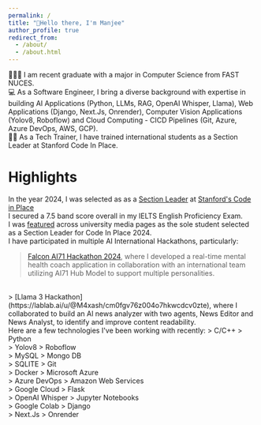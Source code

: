```yaml
---
permalink: /
title: "👋Hello there, I'm Manjee"
author_profile: true
redirect_from: 
  - /about/
  - /about.html
---
```


👩🏻‍💻 I am recent graduate with a major in Computer Science from FAST NUCES.
<br>
💻 As a Software Engineer, I bring a diverse background with expertise in building AI Applications (Python, LLMs, RAG, OpenAI Whisper, Llama), Web Applications (Django, Next.Js, Onrender), Computer Vision Applications (Yolov8, Roboflow) and Cloud Computing - CICD Pipelines (Git, Azure, Azure DevOps, AWS, GCP).
<br>
👩‍🏫 As a Tech Trainer, I have trained international students as a Section Leader at Stanford Code In Place.

# Highlights
In the year 2024, I was selected as as a [Section Leader](https://digitalcredential.stanford.edu/check/FD5D425C196C656CC24C6D5991A113B553F4D0063B561E9963744C6D70AED9C4Y2cxK2hNdkpVYkVLZ3BGMkJMYXM0UlYwdGdxSm4vbnh3ZmZnOEp5QWxUbHlwWGMv) at [Stanford's Code in Place](https://codeinplace.stanford.edu/) 
<br>
I secured a 7.5 band score overall in my IELTS English Proficiency Exam.
<br>
I was [featured](https://www.linkedin.com/posts/fast-nuces-karachi_fastnuces-congratulations-stanforduniversity-activity-7204077987279839232-In4T) across university media pages as the sole student selected as a Section Leader for Code In Place 2024.
<br>
I have participated in multiple AI International Hackathons, particularly:
 > [Falcon AI71 Hackathon 2024](https://lablab.ai/u/@M4xash/cm0gxv92s00ac8ztm2gwf0z0a), where I developed a real-time mental health coach application in collaboration with      an international team utilizing AI71 Hub Model to support multiple personalities.
<br>
 > [Llama 3 Hackathon](https://lablab.ai/u/@M4xash/cm0fgv76z004o7hkwcdcv0zte), where I collaborated to build an AI news analyzer with two agents, News Editor and News           Analyst, to identify and improve content readability.
<br>
Here are a few technologies I've been working with recently:
> C/C++  > Python
<br>
> Yolov8  > Roboflow
<br>
> MySQL  > Mongo DB
<br>
> SQLITE  > Git
<br>
> Docker  > Microsoft Azure
<br>
> Azure DevOps  > Amazon Web Services
<br>
> Google Cloud  > Flask
<br>
> OpenAI Whisper  > Jupyter Notebooks
<br>
> Google Colab  > Django
<br>
> Next.Js  > Onrender



